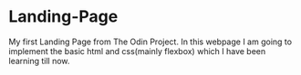 # Landing-Page
My first Landing Page from The Odin Project.
In this webpage I am going to implement the basic html and css(mainly flexbox) which I have been learning till now. 

